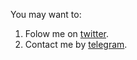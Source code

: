 You may want to:

1. Folow me on [twitter](https://twitter.com/fedya_petrakov).
2. Contact me by [telegram](https://t.me/fpetrakov).
